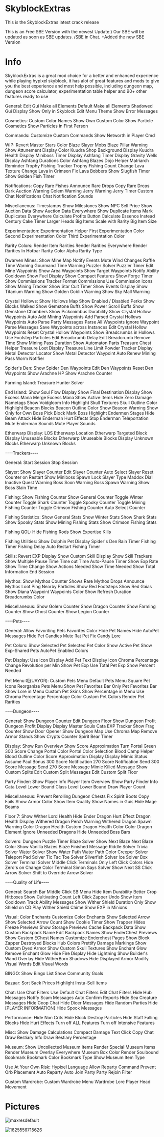 # SkyblockExtras
This is the SkyblockExtras latest crack release

This is an Free SBE Version with the newest Update:) Our SBE will be updated as soon as SBE updates. /SBE in Chat. +Added the new SBE Version

# Info
SkyblockExtras is a great mod choice for a better and enhanced experience while playing hypixel skyblock, it has alot of great features and mods to give you the best experience and most help possible, including dungeon map, dungeon score calculator, experimentation table helper and 90+ other features ready to use

General: Edit Gui Make all Elements Default Make all Elements Shadowed Gui Display Show Only in Skyblock Edit Menu Theme Show Error Messages

Cosmetics: Custom Color Names Show Own Custom Color Show Particle Cosmetics Show Particles in First Person

Commands: Customize Custom Commands Show Networth in Player Cmd

WIP: Revert Master Stars Color Blaze Slayer Mobs Blaze Pillar Warning Show Attunement Display Color Kuudra Shop Background Display Kuudra Health Display Miniboss Timer Display Ashfang Timer Display Gravity Wells Display Ashfang Durations Color Ashfang Blazes Dojo Helper Matriarch Reminder Trophy Fishing Tracker Trophy Fishing Count Change Lava Texture Change Lava in Crimson Fix Lava Bobbers Show Slugfish Timer Show Golden Fish Timer

Notifications: Copy Rare Fishes Announce Rare Drops Copy Rare Drops Dark Auction Warning Golem Warning Jerry Warning Jerry Timer Custom Chat Notifications Chat Notification Sounds

Miscellaneous: Timestamps Show Milestones Show NPC Sell Price Show Auction Data Show Auction Data Everywhere Show Duplicate Items Mark Duplicates Everywhere Calculate Profits Button Calculate Essence Instead Century Cake Timer Larger Heads Big Items Scale with Rarity Big Item Size

Experimentation: Experimentation Helper First Experimentation Color Second Experimentation Color Third Experimentation Color

Rarity Colors: Render Item Rarities Render Rarities Everywhere Render Rarities In Hotbar Rarity Color Alpha Rarity Type

Dwarven Mines: Show Mine Map Notify Events Mute Wind Changes Raffle Time Warning Gourmand Time Warning Puzzler Solver Puzzler Timer Edit Mine Waypoints Show Area Waypoints Show Target Waypoints Notify Ability Cooldown Show Fuel Display Show Compact Features Show Forge Timer Show Commissions Tracker Format Commissions Use Commission Icons Show Mining Tracker Show Star Cult Timer Show Events Display Show Titanium Warning Show Golden Goblin Warning Show Sky Mall Warning

Crystal Hollows: Show Hollows Map Show Enabled / Disabled Perks Show Blocks Walked Show Gemstone Buffs Show Power Scroll Buffs Show Gemstone Chambers Show Pickonimbus Durability Show Crystal Hollow Waypoints Auto Add Mining Waypoints Add Parsed Crystal Hollows Waypoints Auto Parse Party Messages Parse All Waypoints Ignore Waypoint Parse Messages Save Waypoints across Instances Edit Crystal Hollow Waypoints Reset Crystal Hollow Waypoints Show Breadcrumbs in Hollows Use Footstep Particles Edit Breadcrumb Delay Edit Breadcrumb Remove Time Show Mining Pass Duration Show Automaton Parts Treasure Chest Helper Treasure Loot Display Treasure Line Limit Powder Tracker Display Metal Detector Locator Show Metal Detector Waypoint Auto Renew Mining Pass Worm Notifier

Spider's Den: Show Spider Den Waypoints Edit Den Waypoints Reset Den Waypoints Show Arachne HP Show Arachne Counter

Farming Island: Treasure Hunter Solver

End Island: Show Soul Flow Display Show Final Destination Display Show Excess Mana Merge Excess Mana Show Active Items Hide Zero Damage Nametags Show Voidgloom Info Highlight Skull Textures Skull Outline Color Highlight Beacon Blocks Beacon Outline Color Show Beacon Warning Show Only for Own Boss Pick Block Mark Boss Highlight Endermen Stages Hide Beam Attack Hide Enderman Hurt Effects Stop Enderman Teleportation Mute Enderman Sounds Mute Player Sounds

Etherwarp Display: LOS Etherwarp Location Etherwarp Targeted Block Display Unuseable Blocks Etherwarp Unuseable Blocks Display Unknown Blocks Etherwarp Unknown Blocks

----Trackers----

General: Start Session Stop Session

Slayer: Show Slayer Counter Edit Slayer Counter Auto Select Slayer Reset Counter on Restart Show Miniboss Spawn Lock Slayer Type Maddox Dial Inactive Quest Warning Boss Soon Warning Boss Spawn Warning Show Boss Slain Time

Fishing: Show Fishing Counter Show General Counter Toggle Winter Counter Toggle Shark Counter Toggle Spooky Counter Toggle Mining Fishing Counter Toggle Crimson Fishing Counter Auto Select Counter

Fishing Statistics: Show General Stats Show Winter Stats Show Shark Stats Show Spooky Stats Show Mining Fishing Stats Show Crimson Fishing Stats

Fishing QOL: Hide Fishing Rods Show Expertise Kills

Fishing Utilities: Show Dolphin Pet Display Spider's Den Rain Timer Fishing Timer Fishing Delay Auto Restart Fishing Timer

Skills: Revert EXP Display Show Custom Skill Display Show Skill Trackers Show Multiple Pause Time Time out Time Auto-Pause Timer Show Exp Rate Show Time Change Show Actions Needed Show Time Needed Show Total Information End Session

Mythos: Show Mythos Counter Shows Rare Mythos Drops Announce Mythos Loot Ping Nearby Particles Show Red Footsteps Show Red Gaias Show Diana Waypoint Waypoints Color Show Refresh Duration Breadcrumbs Color

Miscellaneous: Show Golem Counter Show Dragon Counter Show Farming Counter Show Ghost Counter Show Legion Counter

----Pets----

General: Allow Favoriting Pets Favorites Color Hide Pet Names Hide AutoPet Messages Hide Pet Candies Mute Rat Pet Fix Candy Lore

Pet Colors: Show Selected Pet Selected Pet Color Show Active Pet Show Exp-Shared Pets AutoPet Enabled Colors

Pet Display: Use Icon Display Add Pet Text Display Icon Chroma Percentage Change Revolution per Min Show Pet Exp Use Total Pet Exp Show Percent Needed

Pet Menu 呃(UAYOR): Custom Pets Menu Default Pets Menu Square Pet Icons Reorganize Pets Menu Show Pet Favorites Bar Only Pet Favorites Bar Show Lore in Menu Custom Pet Skins Show Percentage in Menu Use Chroma Percentage Percentage Color Custom Pet Colors Render Pet Rarities

----Dungeon----

General: Show Dungeon Counter Edit Dungeon Floor Show Dungeon Profit Dungeon Profit Display Display Master Souls Cata EXP Tracker Show Frag Counter Show Door Opener Show Dungeon Map Use Chroma Map Remove Armor Stands Show Crypts Counter Spirit Bear Timer

Display: Show Run Overview Show Score Approximation Turn Portal Green 300 Score Change Portal Color Portal Color Selection Blood Camp Helper Blood Outline Color Score Approximation Display Display Mimic Status Assume Paul Bonus 300 Score Notification 270 Score Notification Send 300 Score Message Send 270 Score Message Mimic Killed Message Show Custom Splits Edit Custom Split Messages Edit Custom Split Floor

Party Finder: Show Player Info Player Item Overview Show Party Finder Info Cata Level Lower Bound Class Level Lower Bound Draw Player Count

Miscellaneous: Prevent Rerolling Dungeon Chests Fix Spirit Boots Copy Fails Show Armor Color Show Item Quality Show Names in Guis Hide Mage Beams

Floor 7: Show Wither Lord Health Hide Ender Dragon Hurt Effect Dragon Health Display Withered Dragon Perch Warning Withered Dragon Spawn Warning Color Dragon Health Custom Dragon Health Color Color Dragon Element Ignore Unneeded Dragons Hide Unneeded Boss Bars

Solvers: Dungeon Puzzle Timer Blaze Solver Show Next Blaze Next Blaze Color Show Vanilla Blazes Blaze Finished Message Riddle Solver Trivia Solver Water Solver Show Water Path Water Path Color Creeper Solver Teleport Pad Solver Tic Tac Toe Solver Silverfish Solver Ice Solver Box Solver Terminal Solver Middle Click Terminals Only Left Click Colors Hide Zero's on Change Color Terminal Simon Says Solver Show Next SS Click Arrow Solver Shift to Override Arrow Solver

----Quality of Life----

General: Search Bar Middle Click SB Menu Hide Item Durability Better Crop Hitboxes Show Cultivating Count Left Click Zapper Undo Show Item Cooldown Track Ability Messages Show Wither Shield Duration Only Show Shield on CD Play Wither Shield Chime Show EXP in Minions

Visual: Color Enchants Customize Color Enchants Show Selected Arrow Show Selected Arrow Count Show Cookie Timer Show Trapper Hides Freeze Previews Show Storage Previews Cache Backpack Data Show Custom Backpack Name Edit Backpack Names Show EnderChest Previews Show Custom EChest Names Customize Enderchest Pages Show Block Zapper Destroyed Blocks Hub Colors Prettify Damage Markings Show Custom Dyed Armor Show Custom Skull Textures Show Enchant Glow Remove Enchant Glow Hide Fire Display Hide Lightning Show Builder's Wand Overlay Hide WitherBorn Shadows Hide Displayed Armor Modify Visual Words Edit Visual Words

BINGO: Show Bingo List Show Community Goals

Bazaar: Sort Sack Prices Highlight Insta-Sell Items

Chat: Use Chat Filters Use Default Chat Filters Edit Chat Filters Hide Hub Messages Notify Scam Messages Auto Confirm Reports Hide Sea Creature Messages Hide Coop Chat Hide Dicer Messages Hide Random Parties Hide [PLAYER INFORMATION] Hide Spook Messages

Performance: Hide Non Crits Hide Block Destroy Particles Hide Staff Falling Blocks Hide Hurt Effects Turn off ALL Features Turn off Intensive Features

Misc: Show Damage Calculations Compact Damage Text Click Copy Chat Draw Bestiary Info Draw Bestiary Percentage

Museum: Show Uncollected Museum Items Render Special Museum Items Render Museum Overlay Everywhere Museum Box Color Render Soulbound Bookmark Bookmark Color Bookmark Type Show Museum Item Type

Use At Your Own Risk: Hypixel Language Allow Reparty Command Prevent Orb Placement Auto Reparty Auto Join Party Party Rejoin Filter

Custom Wardrobe: Custom Wardrobe Menu Wardrobe Lore Player Head Movement

# Pictures

![maxresdefault](https://user-images.githubusercontent.com/110854982/184527808-e54f2ca9-27f5-47be-8ad4-7cfefe2b0986.jpg)

![1625556715626](https://user-images.githubusercontent.com/110854982/184527840-923b1d3a-40c8-4e81-b044-49e43a0b3047.png)
